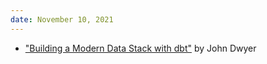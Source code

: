 ```yaml
---
date: November 10, 2021
---
```

* ["Building a Modern Data Stack with dbt"](https://gist.github.com/jgdwyer/93282e10615af3dbdb2a28e59289a90a) by John Dwyer

